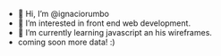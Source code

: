 - 👋 Hi, I’m @ignaciorumbo
- 👀 I’m interested in front end web development.
- 🌱 I’m currently learning javascript an his wireframes.
- coming soon more data!  :)


<!---
ignaciorumbodesk/ignaciorumbodesk is a ✨ special ✨ repository because its `README.md` (this file) appears on your GitHub profile.
You can click the Preview link to take a look at your changes.
--->
